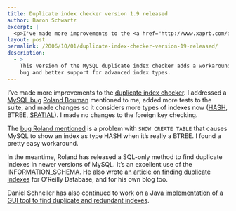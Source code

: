 ```yaml
---
title: Duplicate index checker version 1.9 released
author: Baron Schwartz
excerpt: |
  <p>I've made more improvements to the <a href="http://www.xaprb.com/duplicate-index-checker/">duplicate index checker</a>.  I addressed a MySQL bug <a href="http://rpbouman.blogspot.com/">Roland Bouman</a> mentioned to me, added more tests to the suite, and made changes so it considers more types of indexes now (HASH, BTREE, SPATIAL).  I made no changes to the foreign key checking.</p>
layout: post
permalink: /2006/10/01/duplicate-index-checker-version-19-released/
description:
  - >
    This version of the MySQL duplicate index checker adds a workaround for a MySQL
    bug and better support for advanced index types.
---
```

I&#8217;ve made more improvements to the [duplicate index checker][1]. I addressed a [MySQL bug][2] [Roland Bouman][3] mentioned to me, added more tests to the suite, and made changes so it considers more types of indexes now ([HASH][4], BTREE, [SPATIAL][5]). I made no changes to the foreign key checking.

The [bug Roland mentioned][2] is a problem with `SHOW CREATE TABLE` that causes MySQL to show an index as type HASH when it&#8217;s really a BTREE. I found a pretty easy workaround.

In the meantime, Roland has released a SQL-only method to find duplicate indexes in newer versions of MySQL. It&#8217;s an excellent use of the INFORMATION_SCHEMA. He also wrote [an article on finding duplicate indexes][6] for O&#8217;Reilly Database, and for his own blog too.

Daniel Schneller has also continued to work on a [Java implementation of a GUI tool to find duplicate and redundant indexes][7].

 [1]: http://www.xaprb.com/duplicate-index-checker/
 [2]: http://bugs.mysql.com/bug.php?id=22632
 [3]: http://rpbouman.blogspot.com/
 [4]: http://dev.mysql.com/doc/refman/5.0/en/create-index.html
 [5]: http://dev.mysql.com/doc/refman/5.0/en/creating-spatial-indexes.html
 [6]: http://www.oreillynet.com/databases/blog/2006/09/_finding_redundant_indexes_usi.html
 [7]: http://mysql-index-analyzer.blogspot.com/